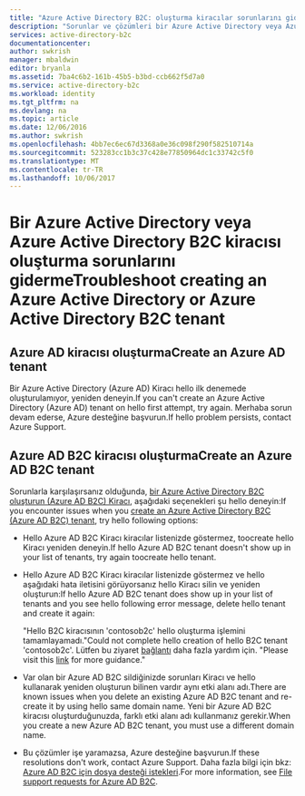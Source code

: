 ```yaml
---
title: "Azure Active Directory B2C: oluşturma kiracılar sorunlarını giderme | Microsoft Docs"
description: "Sorunlar ve çözümleri bir Azure Active Directory veya Azure Active Directory B2C kiracısı oluşturma."
services: active-directory-b2c
documentationcenter: 
author: swkrish
manager: mbaldwin
editor: bryanla
ms.assetid: 7ba4c6b2-161b-45b5-b3bd-ccb662f5d7a0
ms.service: active-directory-b2c
ms.workload: identity
ms.tgt_pltfrm: na
ms.devlang: na
ms.topic: article
ms.date: 12/06/2016
ms.author: swkrish
ms.openlocfilehash: 4bb7ec6ec67d3368a0e36c098f290f582510714a
ms.sourcegitcommit: 523283cc1b3c37c428e77850964dc1c33742c5f0
ms.translationtype: MT
ms.contentlocale: tr-TR
ms.lasthandoff: 10/06/2017
---
```

# <a name="troubleshoot-creating-an-azure-active-directory-or-azure-active-directory-b2c-tenant"></a><span data-ttu-id="7c417-103">Bir Azure Active Directory veya Azure Active Directory B2C kiracısı oluşturma sorunlarını giderme</span><span class="sxs-lookup"><span data-stu-id="7c417-103">Troubleshoot creating an Azure Active Directory or Azure Active Directory B2C tenant</span></span> 

## <a name="create-an-azure-ad-tenant"></a><span data-ttu-id="7c417-104">Azure AD kiracısı oluşturma</span><span class="sxs-lookup"><span data-stu-id="7c417-104">Create an Azure AD tenant</span></span>
<span data-ttu-id="7c417-105">Bir Azure Active Directory (Azure AD) Kiracı hello ilk denemede oluşturulamıyor, yeniden deneyin.</span><span class="sxs-lookup"><span data-stu-id="7c417-105">If you can't create an Azure Active Directory (Azure AD) tenant on hello first attempt, try again.</span></span> <span data-ttu-id="7c417-106">Merhaba sorun devam ederse, Azure desteğine başvurun.</span><span class="sxs-lookup"><span data-stu-id="7c417-106">If hello problem persists, contact Azure Support.</span></span>

## <a name="create-an-azure-ad-b2c-tenant"></a><span data-ttu-id="7c417-107">Azure AD B2C kiracısı oluşturma</span><span class="sxs-lookup"><span data-stu-id="7c417-107">Create an Azure AD B2C tenant</span></span>
<span data-ttu-id="7c417-108">Sorunlarla karşılaşırsanız olduğunda, [bir Azure Active Directory B2C oluşturun (Azure AD B2C) Kiracı](active-directory-b2c-get-started.md), aşağıdaki seçenekleri şu hello deneyin:</span><span class="sxs-lookup"><span data-stu-id="7c417-108">If you encounter issues when you [create an Azure Active Directory B2C (Azure AD B2C) tenant](active-directory-b2c-get-started.md), try hello following options:</span></span>

* <span data-ttu-id="7c417-109">Hello Azure AD B2C Kiracı kiracılar listenizde göstermez, toocreate hello Kiracı yeniden deneyin.</span><span class="sxs-lookup"><span data-stu-id="7c417-109">If hello Azure AD B2C tenant doesn't show up in your list of tenants, try again toocreate hello tenant.</span></span>
* <span data-ttu-id="7c417-110">Hello Azure AD B2C Kiracı kiracılar listenizde göstermez ve hello aşağıdaki hata iletisini görüyorsanız hello Kiracı silin ve yeniden oluşturun:</span><span class="sxs-lookup"><span data-stu-id="7c417-110">If hello Azure AD B2C tenant does show up in your list of tenants and you see hello following  error message, delete hello tenant and create it again:</span></span>

    <span data-ttu-id="7c417-111">"Hello B2C kiracısının 'contosob2c' hello oluşturma işlemini tamamlayamadı.</span><span class="sxs-lookup"><span data-stu-id="7c417-111">"Could not complete hello creation of hello B2C tenant 'contosob2c'.</span></span> <span data-ttu-id="7c417-112">Lütfen bu ziyaret [bağlantı](http://go.microsoft.com/fwlink/?LinkID=624192&clcid=0x409) daha fazla yardım için. "</span><span class="sxs-lookup"><span data-stu-id="7c417-112">Please visit this [link](http://go.microsoft.com/fwlink/?LinkID=624192&clcid=0x409) for more guidance."</span></span>
* <span data-ttu-id="7c417-113">Var olan bir Azure AD B2C sildiğinizde sorunları Kiracı ve hello kullanarak yeniden oluşturun bilinen vardır aynı etki alanı adı.</span><span class="sxs-lookup"><span data-stu-id="7c417-113">There are known issues when you delete an existing Azure AD B2C tenant and re-create it by using hello same domain name.</span></span> <span data-ttu-id="7c417-114">Yeni bir Azure AD B2C kiracısı oluşturduğunuzda, farklı etki alanı adı kullanmanız gerekir.</span><span class="sxs-lookup"><span data-stu-id="7c417-114">When you create a new Azure AD B2C tenant, you must use a different domain name.</span></span>
* <span data-ttu-id="7c417-115">Bu çözümler işe yaramazsa, Azure desteğine başvurun.</span><span class="sxs-lookup"><span data-stu-id="7c417-115">If these resolutions don't work, contact Azure Support.</span></span> <span data-ttu-id="7c417-116">Daha fazla bilgi için bkz: [Azure AD B2C için dosya desteği istekleri](active-directory-b2c-support.md).</span><span class="sxs-lookup"><span data-stu-id="7c417-116">For more information, see [File support requests for Azure AD B2C](active-directory-b2c-support.md).</span></span>

